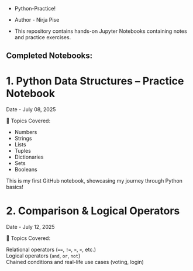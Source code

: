 * Python-Practice!

* Author - Nirja Pise

* This repository contains hands-on Jupyter Notebooks containing notes and practice exercises.


## Completed Notebooks:

# 1. Python Data Structures – Practice Notebook

Date - July 08, 2025

📌 Topics Covered:
- Numbers
- Strings
- Lists
- Tuples
- Dictionaries
- Sets
- Booleans
  
This is my first GitHub notebook, showcasing my journey through Python basics!

# 2. Comparison & Logical Operators

Date - July 12, 2025

📌 Topics Covered:

Relational operators (`==`, `!=`, `>`, `<`, etc.)  
Logical operators (`and`, `or`, `not`)  
Chained conditions and real-life use cases (voting, login)  


